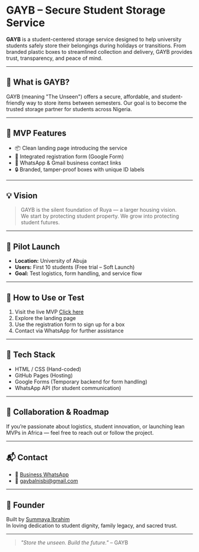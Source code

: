# GAYB – Secure Student Storage Service

**GAYB** is a student-centered storage service designed to help university students safely store their belongings during holidays or transitions. From branded plastic boxes to streamlined collection and delivery, GAYB provides trust, transparency, and peace of mind.

---

## 🔐 What is GAYB?

GAYB (meaning "The Unseen") offers a secure, affordable, and student-friendly way to store items between semesters. Our goal is to become the trusted storage partner for students across Nigeria.

---

## 🚀 MVP Features

- 📦 Clean landing page introducing the service
- 📝 Integrated registration form (Google Form)
- 📲 WhatsApp & Gmail business contact links
- 🔒 Branded, tamper-proof boxes with unique ID labels

---

## 💡 Vision

> GAYB is the silent foundation of Ruya — a larger housing vision.  
> We start by protecting student property. We grow into protecting student futures.

---

## 📍 Pilot Launch

- **Location:** University of Abuja  
- **Users:** First 10 students (Free trial – Soft Launch)  
- **Goal:** Test logistics, form handling, and service flow

---

## 🧪 How to Use or Test

1. Visit the live MVP [Click here](https://github.com/GAYBalnisbi/MVP-soft-launch-GAYB)
2. Explore the landing page
3. Use the registration form to sign up for a box
4. Contact via WhatsApp for further assistance

---

## 🔧 Tech Stack

- HTML / CSS (Hand-coded)
- GitHub Pages (Hosting)
- Google Forms (Temporary backend for form handling)
- WhatsApp API (for student communication)

---

## 🤝 Collaboration & Roadmap

If you’re passionate about logistics, student innovation, or launching lean MVPs in Africa — feel free to reach out or follow the project.

---

## 📬 Contact

- 💬 [Business WhatsApp](https://wa.me/2348160891554)  
- 📧 gaybalnisbi@gmail.com

---

## 🧕 Founder

Built by [Summaya Ibrahim](https://github.com/GAYBalnisbi)  
In loving dedication to student dignity, family legacy, and sacred trust.

---

> _"Store the unseen. Build the future."_ – GAYB
